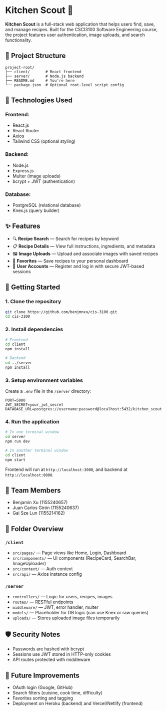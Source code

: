# Kitchen Scout 🍳

**Kitchen Scout** is a full-stack web application that helps users find, save, and manage recipes. Built for the CSCI3100 Software Engineering course, the project features user authentication, image uploads, and search functionality.

## 🧱 Project Structure

```
project-root/
├── client/       # React frontend
├── server/       # Node.js backend
├── README.md     # You're here
└── package.json  # Optional root-level script config
```

## 🔧 Technologies Used

### Frontend:
- React.js
- React Router
- Axios
- Tailwind CSS (optional styling)

### Backend:
- Node.js
- Express.js
- Multer (image uploads)
- bcrypt + JWT (authentication)

### Database:
- PostgreSQL (relational database)
- Knex.js (query builder)

## ✨ Features

- 🔍 **Recipe Search** — Search for recipes by keyword
- 📋 **Recipe Details** — View full instructions, ingredients, and metadata
- 🖼️ **Image Uploads** — Upload and associate images with saved recipes
- 💾 **Favorites** — Save recipes to your personal dashboard
- 🔐 **User Accounts** — Register and log in with secure JWT-based sessions

## 🚀 Getting Started

### 1. Clone the repository

```bash
git clone https://github.com/benjmnxu/cis-3100.git
cd cis-3100
```

### 2. Install dependencies

```bash
# Frontend
cd client
npm install

# Backend
cd ../server
npm install
```

### 3. Setup environment variables

Create a `.env` file in the `/server` directory:

```env
PORT=5000
JWT_SECRET=your_jwt_secret
DATABASE_URL=postgres://username:password@localhost:5432/kitchen_scout
```

### 4. Run the application

```bash
# In one terminal window
cd server
npm run dev

# In another terminal window
cd client
npm start
```

Frontend will run at `http://localhost:3000`, and backend at `http://localhost:8000`.

## 👥 Team Members

- Benjamin Xu (1155240657)
- Juan Carlos Girón (1155240637)
- Gai Sze Lun (1155214162)

## 📂 Folder Overview

### `/client`

- `src/pages/` — Page views like Home, Login, Dashboard
- `src/components/` — UI components (RecipeCard, SearchBar, ImageUploader)
- `src/context/` — Auth context
- `src/api/` — Axios instance config

### `/server`

- `controllers/` — Logic for users, recipes, images
- `routes/` — RESTful endpoints
- `middleware/` — JWT, error handler, multer
- `models/` — Placeholder for DB logic (can use Knex or raw queries)
- `uploads/` — Stores uploaded image files temporarily

## 🛡 Security Notes

- Passwords are hashed with bcrypt
- Sessions use JWT stored in HTTP-only cookies
- API routes protected with middleware

## 🧠 Future Improvements

- OAuth login (Google, GitHub)
- Search filters (cuisine, cook time, difficulty)
- Favorites sorting and tagging
- Deployment on Heroku (backend) and Vercel/Netlify (frontend)
